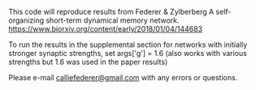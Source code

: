 This code will reproduce results from Federer & Zylberberg A self-organizing short-term dynamical memory network. https://www.biorxiv.org/content/early/2018/01/04/144683

To run the results in the supplemental section for networks with initially stronger synaptic strengths, set args['g'] = 1.6 (also works with various strengths but 1.6 was used in the paper results)

Please e-mail calliefederer@gmail.com with any errors or questions. 
